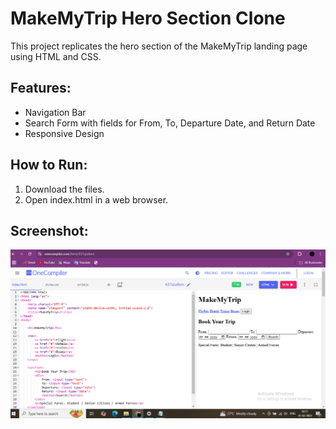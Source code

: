 # MakeMyTrip Hero Section Clone

This project replicates the hero section of the MakeMyTrip landing page using HTML and CSS.

## Features:
- Navigation Bar
- Search Form with fields for From, To, Departure Date, and Return Date
- Responsive Design

## How to Run:
1. Download the files.
2. Open index.html in a web browser.

## Screenshot:
![Preview](Screenshothtml.png)
